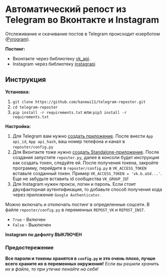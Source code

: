 # Автоматический репост из Telegram во Вконтакте и Instagram

Отслеживание и скачивание постов в Telegram происходит юзерботом ([Pyrogram](https://github.com/pyrogram/pyrogram)).

**Постинг:**
* Вконтакте через библиотеку [vk_api](https://github.com/python273/vk_api?ysclid=lhynyiz1a2179475884).
* Instagram через библиотеку [instagrapi](https://github.com/adw0rd/instagrapi?ysclid=lhynzfh470616898377)

## Инструкция

**Установка:**
1. `git clone https://github.com/kanewi11/telegram-reposter.git`
2. `cd telegram-reposter`
3. `pip install -r requirements.txt` или `pip3 install -r requirements.txt`

**Настройка:**
1. Для Telegram вам нужно [создать приложение](https://my.telegram.org/apps).
После внести `App api_id`, `App api_hash`, ваш номер телефона и канал в `reposter/config.py`
2. Для Вконтакте тоже нужно [создать Standalone-приложение](https://vk.com/editapp?act=create). 
После создания запустите `reposter.py`, далее в консоли будет инструкция как создать токен, следуйте ей.
После получения токена, закройте программу, перейдите в `reposter/config.py` в `VK_ACCESS_TOKEN` вставьте созданный токен.
Пример `VK_ACCESS_TOKEN = 'vk.b.aSd...'`. Еще не забудьте вставить id сообщества `VK_GROUP_ID`!
3. Для Instagram нужен прокси, логин и пароль. Если стоит двухфакторная аутентификация, то добавьте способ получения кода через приложение `Google Authenticator`.

Можно включать и отключать постинг в определенные соцсети. 
В файле `reposter/config.py` в переменных `REPOST_VK` и `REPOST_INST`. 
* `True` - Включен
* `False` - Выключен

**Instagram по дефолту ВЫКЛЮЧЕН**

### Предостережение

**Все пароли и токены хранятся в `config.py` и это очень плохо, лучше всего храните их в переменных окружения!**
_Если вы решили хранить их в файле, то при утечке пенайте на себя!_
